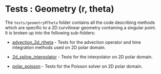 # Tests : Geometry (r, theta)

The `tests/geometryRTheta` folder contains all the code describing methods which are specific to a 2D curvilinear geometry containing a singular point. It is broken up into the following sub-folders:

- [advection\_2d\_rtheta](./advection_2d_rtheta/README.md) - Tests for the advection operator and time integration methods used on 2D polar domain. 

- [2d\_spline\_interpolator](./2d_spline_interpolator/README.md) - Tests for the interpolator on 2D polar domain. 

- [polar\_poisson](./polar_poisson/README.md) - Tests for the Poisson solver on 2D polar domain.


